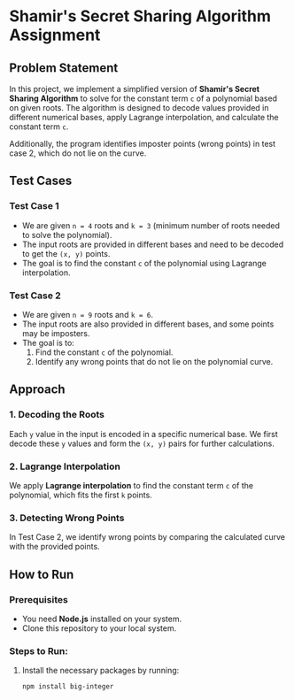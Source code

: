# Shamir's Secret Sharing Algorithm Assignment

## Problem Statement

In this project, we implement a simplified version of **Shamir's Secret Sharing Algorithm** to solve for the constant term `c` of a polynomial based on given roots. The algorithm is designed to decode values provided in different numerical bases, apply Lagrange interpolation, and calculate the constant term `c`.

Additionally, the program identifies imposter points (wrong points) in test case 2, which do not lie on the curve.

## Test Cases

### Test Case 1

- We are given `n = 4` roots and `k = 3` (minimum number of roots needed to solve the polynomial).
- The input roots are provided in different bases and need to be decoded to get the `(x, y)` points.
- The goal is to find the constant `c` of the polynomial using Lagrange interpolation.

### Test Case 2

- We are given `n = 9` roots and `k = 6`.
- The input roots are also provided in different bases, and some points may be imposters.
- The goal is to:
  1. Find the constant `c` of the polynomial.
  2. Identify any wrong points that do not lie on the polynomial curve.

## Approach

### 1. Decoding the Roots
Each `y` value in the input is encoded in a specific numerical base. We first decode these `y` values and form the `(x, y)` pairs for further calculations.

### 2. Lagrange Interpolation
We apply **Lagrange interpolation** to find the constant term `c` of the polynomial, which fits the first `k` points.

### 3. Detecting Wrong Points
In Test Case 2, we identify wrong points by comparing the calculated curve with the provided points.

## How to Run

### Prerequisites
- You need **Node.js** installed on your system.
- Clone this repository to your local system.

### Steps to Run:
1. Install the necessary packages by running:
   ```bash
   npm install big-integer
